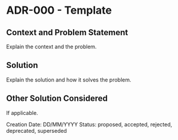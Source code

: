 # ADR-000 - Template

## Context and Problem Statement

Explain the context and the problem.

## Solution

Explain the solution and how it solves the problem.

## Other Solution Considered

If applicable.

Creation Date: DD/MM/YYYY
Status: proposed, accepted, rejected, deprecated, superseded
